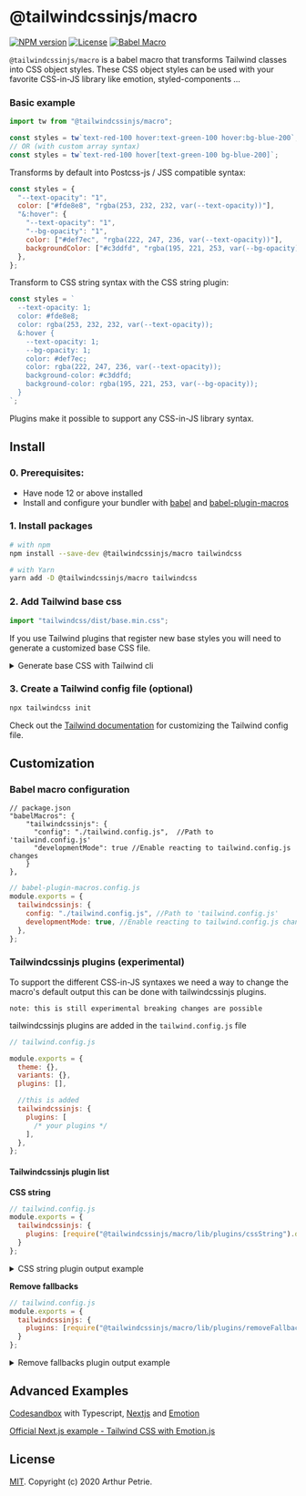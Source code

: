 # @tailwindcssinjs/macro

[![NPM version](https://badgen.net/npm/v/@tailwindcssinjs/macro)](https://www.npmjs.com/package/@tailwindcssinjs/macro)
[![License](https://badgen.net/npm/license/@tailwindcssinjs/macro)](https://www.npmjs.com/package/@tailwindcssinjs/macro)
[![Babel Macro](https://img.shields.io/badge/babel--macro-%F0%9F%8E%A3-f5da55.svg?style=flat-square)](https://github.com/kentcdodds/babel-plugin-macros)

`@tailwindcssinjs/macro` is a babel macro that transforms Tailwind classes into CSS object styles. These CSS object styles can be used with your favorite CSS-in-JS library like emotion, styled-components ...

### Basic example

```js
import tw from "@tailwindcssinjs/macro";

const styles = tw`text-red-100 hover:text-green-100 hover:bg-blue-200`;
// OR (with custom array syntax)
const styles = tw`text-red-100 hover[text-green-100 bg-blue-200]`;
```

Transforms by default into Postcss-js / JSS compatible syntax:

```js
const styles = {
  "--text-opacity": "1",
  color: ["#fde8e8", "rgba(253, 232, 232, var(--text-opacity))"],
  "&:hover": {
    "--text-opacity": "1",
    "--bg-opacity": "1",
    color: ["#def7ec", "rgba(222, 247, 236, var(--text-opacity))"],
    backgroundColor: ["#c3ddfd", "rgba(195, 221, 253, var(--bg-opacity))"],
  },
};
```

Transform to CSS string syntax with the CSS string plugin:

```js
const styles = `
  --text-opacity: 1;
  color: #fde8e8;
  color: rgba(253, 232, 232, var(--text-opacity));
  &:hover {
    --text-opacity: 1;
    --bg-opacity: 1;
    color: #def7ec;
    color: rgba(222, 247, 236, var(--text-opacity));
    background-color: #c3ddfd;
    background-color: rgba(195, 221, 253, var(--bg-opacity));
  }
`;
```

Plugins make it possible to support any CSS-in-JS library syntax.

## Install

### 0. Prerequisites:

- Have node 12 or above installed
- Install and configure your bundler with [babel](https://github.com/babel/babel) and [babel-plugin-macros](https://github.com/kentcdodds/babel-plugin-macros)

### 1. Install packages

```bash
# with npm
npm install --save-dev @tailwindcssinjs/macro tailwindcss

# with Yarn
yarn add -D @tailwindcssinjs/macro tailwindcss
```

### 2. Add Tailwind base css

```js
import "tailwindcss/dist/base.min.css";
```

If you use Tailwind plugins that register new base styles you will need to generate a customized base CSS file.

<details>
  <summary>Generate base CSS with Tailwind cli</summary>

#### 2.1 Create a tailwind.base.css file

```css
/* tailwind.base.css */
@tailwind base;
```

#### 2.2 Using Tailwind CLI

```bash
# Use the `npx tailwindcss help build` command to learn more about the various CLI options.
npx tailwindcss build tailwind.base.css -o base.css
```

**Tip:** add this command to your package.json scripts section

#### 2.3 Import base.css

```js
import "base.css";
```

</details>

### 3. Create a Tailwind config file (optional)

```bash
npx tailwindcss init
```

Check out the [Tailwind documentation](https://tailwindcss.com/docs/configuration) for customizing the Tailwind config file.

## Customization

### Babel macro configuration

```jsonc
// package.json
"babelMacros": {
    "tailwindcssinjs": {
      "config": "./tailwind.config.js",  //Path to 'tailwind.config.js'
      "developmentMode": true //Enable reacting to tailwind.config.js changes
    }
},
```

```js
// babel-plugin-macros.config.js
module.exports = {
  tailwindcssinjs: {
    config: "./tailwind.config.js", //Path to 'tailwind.config.js'
    developmentMode: true, //Enable reacting to tailwind.config.js changes
  },
};
```

### Tailwindcssinjs plugins (experimental)

To support the different CSS-in-JS syntaxes we need a way to change the macro's default output this can be done with tailwindcssinjs plugins.

`note: this is still experimental breaking changes are possible`

tailwindcssinjs plugins are added in the `tailwind.config.js` file

```js
// tailwind.config.js

module.exports = {
  theme: {},
  variants: {},
  plugins: [],

  //this is added
  tailwindcssinjs: {
    plugins: [
      /* your plugins */
    ],
  },
};
```

#### Tailwindcssinjs plugin list

**CSS string**

```js
// tailwind.config.js
module.exports = {
  tailwindcssinjs: {
    plugins: [require("@tailwindcssinjs/macro/lib/plugins/cssString").default];
  }
};
```

<details>
  <summary>CSS string plugin output example</summary>

Default

```js
const styles = {
  "--text-opacity": "1",
  color: ["#fde8e8", "rgba(253, 232, 232, var(--text-opacity))"],
  "&:hover": {
    "--text-opacity": "1",
    "--bg-opacity": "1",
    color: ["#def7ec", "rgba(222, 247, 236, var(--text-opacity))"],
    backgroundColor: ["#c3ddfd", "rgba(195, 221, 253, var(--bg-opacity))"],
  },
};
```

With CSS string plugin

```js
const styles = `
  --text-opacity: 1;
  color: #fde8e8;
  color: rgba(253, 232, 232, var(--text-opacity));
  &:hover {
    --text-opacity: 1;
    --bg-opacity: 1;
    color: #def7ec;
    color: rgba(222, 247, 236, var(--text-opacity));
    background-color: #c3ddfd;
    background-color: rgba(195, 221, 253, var(--bg-opacity));
  }
`;
```

</details>

**Remove fallbacks**

```js
// tailwind.config.js
module.exports = {
  tailwindcssinjs: {
    plugins: [require("@tailwindcssinjs/macro/lib/plugins/removeFallbacks").default];
  }
};
```

<details>
  <summary>Remove fallbacks plugin output example</summary>
Default

```js
const styles = {
  "--text-opacity": "1",
  color: ["#fde8e8", "rgba(253, 232, 232, var(--text-opacity))"],
  "&:hover": {
    "--text-opacity": "1",
    "--bg-opacity": "1",
    color: ["#def7ec", "rgba(222, 247, 236, var(--text-opacity))"],
    backgroundColor: ["#c3ddfd", "rgba(195, 221, 253, var(--bg-opacity))"],
  },
};
```

With remove fallbacks plugin

```js
const styles = {
  "--text-opacity": "1",
  color: "rgba(253, 232, 232, var(--text-opacity))",
  "&:hover": {
    "--text-opacity": "1",
    "--bg-opacity": "1",
    color: "rgba(222, 247, 236, var(--text-opacity))",
    backgroundColor: "rgba(195, 221, 253, var(--bg-opacity))",
  },
};
```

</details>

####

## Advanced Examples

[Codesandbox](https://codesandbox.io/s/tailwindcssinjsmacro-simple-example-nzyu8?file=/pages/index.tsx) with Typescript, [Nextjs](https://nextjs.org/) and [Emotion](https://emotion.sh/docs/introduction)

[Official Next.js example - Tailwind CSS with Emotion.js](https://github.com/zeit/next.js/tree/canary/examples/with-tailwindcss-emotion)

## License

[MIT](LICENSE). Copyright (c) 2020 Arthur Petrie.
